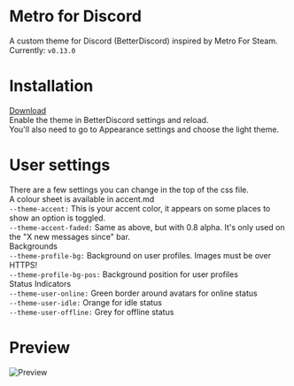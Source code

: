# Metro for Discord
A custom theme for Discord (BetterDiscord) inspired by Metro For Steam.  
Currently: `v0.13.0`

# Installation
[Download](https://raw.githubusercontent.com/TakosThings/Metro-for-Discord/master/Metro_for_Discord.theme.css)  
Enable the theme in BetterDiscord settings and reload.  
You'll also need to go to Appearance settings and choose the light theme.

# User settings
There are a few settings you can change in the top of the css file.  
A colour sheet is available in accent.md  
`--theme-accent:` This is your accent color, it appears on some places to show an option is toggled.  
`--theme-accent-faded:` Same as above, but with 0.8 alpha. It's only used on the "X new messages since" bar.  
Backgrounds  
`--theme-profile-bg:` Background on user profiles. Images must be over HTTPS!  
`--theme-profile-bg-pos:` Background position for user profiles  
Status Indicators  
`--theme-user-online:` Green border around avatars for online status  
`--theme-user-idle:` Orange for idle status  
`--theme-user-offline:` Grey for offline status

# Preview
![Preview](http://i.imgur.com/5ry2Q4p.png)
